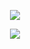 <p align="center">
  <img align="center" justify="center" src="https://github-readme-stats.vercel.app/api?username=Hoffmano&show_icons=true&theme=tokyonight&count_private=true&card_width=600" />
</p>

<p align="center">
  <img align="center" src="https://github-readme-stats.vercel.app/api/top-langs/?username=Hoffmano&hide=python&theme=tokyonight&count_private=true&card_width=600" />
</p>
